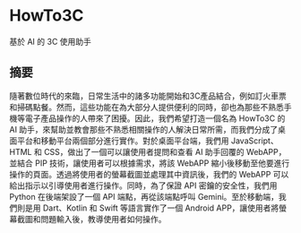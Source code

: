 # HowTo3C
基於 AI 的 3C 使用助手

## 摘要
隨著數位時代的來臨，日常生活中的諸多功能開始和3C產品結合，例如訂火車票和掃碼點餐。然而，這些功能在為大部分人提供便利的同時，卻也為那些不熟悉手機等電子產品操作的人帶來了困擾。因此，我們希望打造一個名為 HowTo3C 的 AI 助手，來幫助並教會那些不熟悉相關操作的人解決日常所需，而我們分成了桌面平台和移動平台兩個部分進行實作。對於桌面平台端，我們用 JavaScript、HTML 和 CSS，做出了一個可以讓使用者提問和查看 AI 助手回覆的 WebAPP，並結合 PIP 技術，讓使用者可以根據需求，將該 WebAPP 縮小後移動至他要進行操作的頁面。透過將使用者的螢幕截圖並處理其中資訊後，我們的 WebAPP 可以給出指示以引導使用者進行操作。同時，為了保證 API 密鑰的安全性，我們用 Python 在後端架設了一個 API 端點，再從該端點呼叫 Gemini。至於移動端，我們則是用 Dart、Kotlin 和 Swift 等語言實作了一個 Android APP，讓使用者將螢幕截圖和問題輸入後，教導使用者如何操作。
